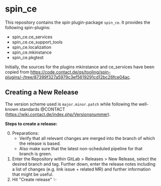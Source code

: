 # spin_ce

This repository contains the spin plugin-package `spin_ce`. It provides the
following spin-plugins:

- spin_ce.ce_services
- spin_ce.ce_support_tools
- spin_ce.localization
- spin_ce.mkinstance
- spin_ce.pkgtest

Initially, the sources for the plugins mkinstance and ce_services have been
copied from https://code.contact.de/qs/tooling/spin-plugins/-/tree/87399f327a5979c3ef5619291cd12bc26fce04ac.

## Creating a New Release

The version scheme used is `major.minor.patch` while following the well-known
standards @CONTACT (https://wiki.contact.de/index.php/Versionsnummer).

**Steps to create a release:**

0. Preparations:
    - Verify that all relevant changes are merged into the branch of which the
      release is based.
    - Also make sure that the latest non-scheduled pipeline for that branch is
      green.
1. Enter the Repository within GitLab > Releases > New Release, select the
   desired branch and tag. Further down, enter the release notes including a
   list of changes (e.g. link issue + related MR) and further information that
   might be useful.
2. Hit "Create release" ✨
